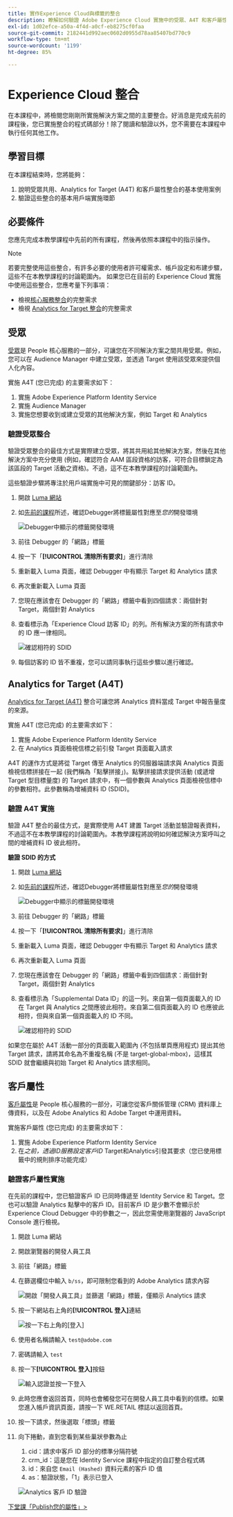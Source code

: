 ```yaml
---
title: 實作Experience Cloud與標籤的整合
description: 瞭解如何驗證 Adobe Experience Cloud 實施中的受眾、A4T 和客戶屬性整合。本課程屬於「在網站中實作Experience Cloud」教學課程的一部分。
exl-id: 1d02efce-a50a-4f4d-a0cf-eb8275cf0faa
source-git-commit: 2182441d992aec0602d0955d78aa85407bd770c9
workflow-type: tm+mt
source-wordcount: '1199'
ht-degree: 85%

---
```


# Experience Cloud 整合

在本課程中，將檢閱您剛剛所實施解決方案之間的主要整合。好消息是完成先前的課程後，您已實施整合的程式碼部分！除了閱讀和驗證以外，您不需要在本課程中執行任何其他工作。

## 學習目標

在本課程結束時，您將能夠：

1. 說明受眾共用、Analytics for Target (A4T) 和客戶屬性整合的基本使用案例
1. 驗證這些整合的基本用戶端實施環節

## 必要條件

您應先完成本教學課程中先前的所有課程，然後再依照本課程中的指示操作。

>[!NOTE]
>
>若要完整使用這些整合，有許多必要的使用者許可權需求、帳戶設定和布建步驟，這些不在本教學課程的討論範圍內。 如果您已在目前的 Experience Cloud 實施中使用這些整合，您應考量下列事項：
>
>* 檢視[核心服務整合](https://experienceleague.adobe.com/zh-hant/docs/core-services/interface/services/getting-started)的完整需求
>* 檢視 [Analytics for Target 整合](https://experienceleague.adobe.com/zh-hant/docs/target/using/integrate/a4t/before-implement)的完整需求

## 受眾

[受眾](https://experienceleague.adobe.com/zh-hant/docs/core-services/interface/services/audiences/overview)是 People 核心服務的一部分，可讓您在不同解決方案之間共用受眾。例如，您可以在 Audience Manager 中建立受眾，並透過 Target 使用該受眾來提供個人化內容。

實施 A4T (您已完成) 的主要需求如下：

1. 實施 Adobe Experience Platform Identity Service
1. 實施 Audience Manager
1. 實施您想要收到或建立受眾的其他解決方案，例如 Target 和 Analytics

### 驗證受眾整合

驗證受眾整合的最佳方式是實際建立受眾，將其共用給其他解決方案，然後在其他解決方案中充分使用 (例如，確認符合 AAM 區段資格的訪客，可符合目標鎖定為該區段的 Target 活動之資格)。不過，這不在本教學課程的討論範圍內。

這些驗證步驟將專注於用戶端實施中可見的關鍵部分：訪客 ID。

1. 開啟 [Luma 網站](https://luma.enablementadobe.com/content/luma/us/en.html)

1. 如[先前的課程](switch-environments.md)所述，確認Debugger將標籤屬性對應至&#x200B;*您的*&#x200B;開發環境

   ![Debugger中顯示的標籤開發環境](images/switchEnvironments-debuggerOnWeRetail.png)

1. 前往 Debugger 的「網路」標籤

1. 按一下「**[!UICONTROL 清除所有要求]**」進行清除

1. 重新載入 Luma 頁面，確認 Debugger 中有顯示 Target 和 Analytics 請求

1. 再次重新載入 Luma 頁面

1. 您現在應該會在 Debugger 的「網路」標籤中看到四個請求：兩個針對 Target，兩個針對 Analytics

1. 查看標示為「Experience Cloud 訪客 ID」的列。所有解決方案的所有請求中的 ID 應一律相同。

   ![確認相符的 SDID](images/integrations-matchingECIDs.png)

1. 每個訪客的 ID 皆不重複，您可以請同事執行這些步驟以進行確認。

## Analytics for Target (A4T)

[Analytics for Target (A4T)](https://experienceleague.adobe.com/docs/target/using/integrate/a4t/a4t.html?lang=zh-Hant) 整合可讓您將 Analytics 資料當成 Target 中報告量度的來源。

實施 A4T (您已完成) 的主要需求如下：

1. 實施 Adobe Experience Platform Identity Service
1. 在 Analytics 頁面檢視信標之前引發 Target 頁面載入請求

A4T 的運作方式是將從 Target 傳至 Analytics 的伺服器端請求與 Analytics 頁面檢視信標拼接在一起 (我們稱為「點擊拼接」)。點擊拼接請求提供活動 (或遞增 Target 型目標量度) 的 Target 請求中，有一個參數與 Analytics 頁面檢視信標中的參數相符。此參數稱為增補資料 ID (SDID)。

### 驗證 A4T 實施

驗證 A4T 整合的最佳方式，是實際使用 A4T 建置 Target 活動並驗證報表資料，不過這不在本教學課程的討論範圍內。本教學課程將說明如何確認解決方案呼叫之間的增補資料 ID 彼此相符。

**驗證 SDID 的方式**

1. 開啟 [Luma 網站](https://luma.enablementadobe.com/content/luma/us/en.html)

1. 如[先前的課程](switch-environments.md)所述，確認Debugger將標籤屬性對應至&#x200B;*您的*&#x200B;開發環境

   ![Debugger中顯示的標籤開發環境](images/switchEnvironments-debuggerOnWeRetail.png)

1. 前往 Debugger 的「網路」標籤

1. 按一下「**[!UICONTROL 清除所有要求]**」進行清除

1. 重新載入 Luma 頁面，確認 Debugger 中有顯示 Target 和 Analytics 請求

1. 再次重新載入 Luma 頁面

1. 您現在應該會在 Debugger 的「網路」標籤中看到四個請求：兩個針對 Target，兩個針對 Analytics

1. 查看標示為「Supplemental Data ID」的這一列。來自第一個頁面載入的 ID 在 Target 與 Analytics 之間應彼此相符。來自第二個頁面載入的 ID 也應彼此相符，但與來自第一個頁面載入的 ID 不同。

   ![確認相符的 SDID](images/integrations-matchingSDIDs.png)

如果您在屬於 A4T 活動一部分的頁面載入範圍內 (不包括單頁應用程式) 提出其他 Target 請求，請將其命名為不重複名稱 (不是 target-global-mbox)，這樣其 SDID 就會繼續與初始 Target 和 Analytics 請求相同。

## 客戶屬性

[客戶屬性](https://experienceleague.adobe.com/docs/core-services/interface/customer-attributes/attributes.html?lang=zh-Hant??lang=zh-Hant)是 People 核心服務的一部分，可讓您從客戶關係管理 (CRM) 資料庫上傳資料，以及在 Adobe Analytics 和 Adobe Target 中運用資料。

實施客戶屬性 (您已完成) 的主要需求如下：

1. 實施 Adobe Experience Platform Identity Service
1. 在&#x200B;*之前，透過ID服務設定客戶ID* Target和Analytics引發其要求（您已使用標籤中的規則排序功能完成）

### 驗證客戶屬性實施

在先前的課程中，您已驗證客戶 ID 已同時傳遞至 Identity Service 和 Target。您也可以驗證 Analytics 點擊中的客戶 ID。目前客戶 ID 是少數不會顯示於 Experience Cloud Debugger 中的參數之一，因此您需使用瀏覽器的 JavaScript Console 進行檢視。

1. 開啟 Luma 網站
1. 開啟瀏覽器的開發人員工具
1. 前往「網路」標籤
1. 在篩選欄位中輸入 `b/ss`，即可限制您看到的 Adobe Analytics 請求內容

   ![開啟「開發人員工具」並篩選「網路」標籤，僅顯示 Analytics 請求](images/aam-openTheJSConsole.png)

1. 按一下網站右上角的&#x200B;**[!UICONTROL 登入]**&#x200B;連結

   ![按一下右上角的[登入]](images/idservice-loginNav.png)

1. 使用者名稱請輸入 `test@adobe.com`
1. 密碼請輸入 `test`
1. 按一下&#x200B;**[!UICONTROL 登入]**&#x200B;按鈕

   ![輸入認證並按一下登入](images/idservice-login.png)

1. 此時您應會返回首頁，同時也會觸發您可在開發人員工具中看到的信標。如果您進入帳戶資訊頁面，請按一下 WE.RETAIL 標誌以返回首頁。
1. 按一下請求，然後選取「標頭」標籤
1. 向下捲動，直到您看到某些巢狀參數為止
   1. cid：請求中客戶 ID 部分的標準分隔符號
   1. crm_id：這是您在 Identity Service 課程中指定的自訂整合程式碼
   1. id：來自您 `Email (Hashed)` 資料元素的客戶 ID 值
   1. as：驗證狀態，「1」表示已登入

   ![Analytics 客戶 ID 驗證](images/integrations-analyticsCustomerIDValidation.png)

[下堂課「Publish您的屬性」>](publish.md)
